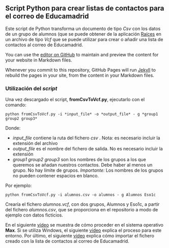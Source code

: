 ## Script Python para crear listas de contactos para el correo de Educamadrid

Este script de Python transforma un documento de tipo *Csv* con los datos de un grupo de alumnos (que se puede obtener de la aplicación [Raíces]([https://github.com/juanluiscarrillo/Educamadrid-Contact-List/edit/main/docs/index.md](https://raices.madrid.org/raiz_app/jsp/portal/portalraices.html)) en un archivo de tipo *Vcf* que se puede utilizar para crear o añadir una lista de contactos al correo de Educamadrid.

You can use the [editor on GitHub](https://github.com/juanluiscarrillo/Educamadrid-Contact-List/edit/main/docs/index.md) to maintain and preview the content for your website in Markdown files.

Whenever you commit to this repository, GitHub Pages will run [Jekyll](https://jekyllrb.com/) to rebuild the pages in your site, from the content in your Markdown files.

### Utilización del *script*

Una vez descargado el script, **fromCsvToVcf.py**, ejecutarlo con el comando:

    python fromCsvToVcf.py -i *input_file* -o *output_file* - g *group1 group2 group3*
  
  
Donde:
- *input_file* contiene la ruta del fichero *csv* . Nota: es necesario incluir la extensión del archivo
- *output_file* es el nombre del fichero de salida. No es necesario incluir la extensión
- *group1 group2 group3* son los nombres de los grupos a los que queremos se añadan nuestros contactos. Debe haber al menos un grupo. No hay límite de grupos. *Importante:* Los nombres de los grupos no pueden contener espacios en blanco.  

Por ejemplo:

    python fromCsvToVcf.py -i alumnos.csv -o alumnos - g Alumnos Eso1c

Crearía el fichero *alumnos.vcf*, con dos grupos, Alumnos y Eso1c, a partir del fichero *alumnos.csv*, que se proporciona en el repositorio a modo de ejemplo con datos fictícios.


En el siguiente [vídeo](https://mediateca.educa.madrid.org/video/u9emeakcfy4m93mc) se muestra de cómo proceder en el sistema operativo **Max**.
Si se utiliza Windows, el siguiente [vídeo](https://mediateca.educa.madrid.org/video/v44hdsrnrv5rr3ar) explica el proceso para este entorno.
Por último, el siguiente [vídeo](https://mediateca.educa.madrid.org/video/sq2uexb32cw2ir49) explica cómo importar el fichero creado con la lista de contactos al correo de Educamadrid.
